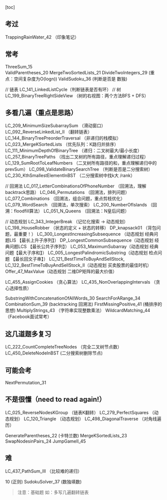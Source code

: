 [toc]
## 考过
TrappingRainWater_42 （印象笔记）

## 常考
ThreeSum_15     
ValidParentheses_20
MergeTwoSortedLists_21
DivideTwoIntegers_29 (重点：空间复杂度为O(logn))
ValidSudoku_36  (判断是否是 数独)

// 链表
LC_141_LinkedListCycle（判断链表是否有环）
// 树
LC_199_BinaryTreeRightSideView （树的右视图：两个方法BFS + DFS）

## 多看几遍（重点是思路）
LC_209_MinimumSizeSubarraySum （滑动窗口）
LC_092_ReverseLinkedList_II （翻转链表）
LC_144_BinaryTreePreorderTraversal （非递归的栈模拟）
LC_023_MergeKSortedLists （优先队列：K路归并排序）
LC_111_MinimumDepthOfBinaryTree （递归：二叉树最大/最小长度）
LC_257_BinaryTreePaths （找出二叉树的所有路径，重点理解递归过程）
LC_129_SumRootToLeafNumbers （二叉树所有路径的和，重点理解递归中的prevSum）
LC_098_ValidateBinarySearchTree （判断是否是二分搜索树）
LC_230_KthSmallestElementInBST （二分搜索树中找k大 /rank）

// 回溯法
LC_017_LetterCombinationsOfPhoneNumber （回溯法，理解backtrack思路）
LC_046_Permutations （回溯法，排列问题）
LC_077_Combinations （回溯法，组合问题，重点剪枝优化）
LC_079_WordSearch （回溯法，单次搜索）
LC_200_NumberOfIslands （回溯：floodfill算法）
LC_051_N_Queens （回溯法：N皇后问题）

// 动态规划
LC_343_IntegerBreak （记忆化搜索 -> 动态规划）
LC_198_HouseRobber （状态的定义 + 状态的转移）
DP_knapsack01 （背包问题，最重要！）
LC_300_LongestIncreasingSubsequence （动态规划 经典问题LIS 【最长上升子序列】）
DP_LongestCommonSubsequence（动态规划 经典问题LCS 【最长公共子序列】）
LC_053_MaximumSubarray（动态规划 经典问题【最大子序和】）
LC_005_LongestPalindromicSubstring（动态规划 检点问题 【最长回文子串】）
LC_121_BestTimeToBuyAndSellStock, LC_122_BestTimeToBuyAndSellStock_II（动态规划 买卖股票的最佳时机）
Offer_47_MaxValue（动态规划 二维DP矩阵的最大价值）

LC_455_AssignCookies （贪心算法）
LC_435_NonOverlappingIntervals （贪心选择性质）


SubstringWithConcatenationOfAllWords_30
SearchForARange_34
CombinationSum_39 (backtracking 回溯法)
FirstMissingPositive_41 (桶排序的思想)
MultiplyStrings_43 （字符串实现整数乘法）
WildcardMatching_44 （Facebook面试常考）

## 这几道题多复习
LC_222_CountCompleteTreeNodes （完全二叉树节点数）
LC_450_DeleteNodeInBST (二分搜索树删除节点)

## 可能会考
NextPermutation_31


## 不是很懂（need to read again!）
LC_025_ReverseNodesKGroup （链表K翻转）
LC_279_PerfectSquares （动态规划）
LC_120_Triangle （动态规划）
LC_498_DiagonalTraverse （对角线遍历）

GenerateParentheses_22 (卡特兰数)
MergeKSortedLists_23
SwapNodesinPairs_24
JumpGameII_45


## 难
LC_437_PathSum_III （比较难的递归）

10 (正则)
SudokuSolver_37 (数独填数)


> 注意：基础题
> 如：多写几遍翻转链表